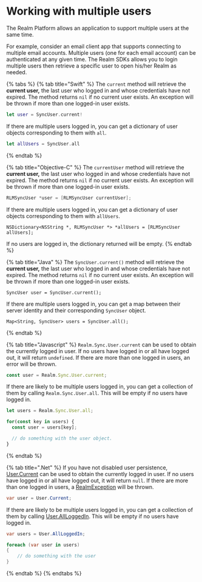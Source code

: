 # Working with multiple users

The Realm Platform allows an application to support multiple users at the same time.

For example, consider an email client app that supports connecting to multiple email accounts. Multiple users \(one for each email account\) can be authenticated at any given time. The Realm SDKs allows you to login multiple users then retrieve a specific user to open his/her Realm as needed.

{% tabs %}
{% tab title="Swift" %}
The `current` method will retrieve the **current user,** the last user who logged in and whose credentials have not expired. The method returns `nil` if no current user exists. An exception will be thrown if more than one logged-in user exists.

```swift
let user = SyncUser.current!
```

If there are multiple users logged in, you can get a dictionary of user objects corresponding to them with `all`.

```swift
let allUsers = SyncUser.all
```
{% endtab %}

{% tab title="Objective-C" %}
The `currentUser` method will retrieve the **current user,** the last user who logged in and whose credentials have not expired. The method returns `nil` if no current user exists. An exception will be thrown if more than one logged-in user exists.

```objectivec
RLMSyncUser *user = [RLMSyncUser currentUser];
```

If there are multiple users logged in, you can get a dictionary of user objects corresponding to them with `allUsers`.

```text
NSDictionary<NSString *, RLMSyncUser *> *allUsers = [RLMSyncUser allUsers];
```

If no users are logged in, the dictionary returned will be empty.
{% endtab %}

{% tab title="Java" %}
The `SyncUser.current()` method will retrieve the **current user,** the last user who logged in and whose credentials have not expired. The method returns `nil` if no current user exists. An exception will be thrown if more than one logged-in user exists.

```text
SyncUser user = SyncUser.current();
```

If there are multiple users logged in, you can get a map between their server identity and their corresponding `SyncUser` object.

```text
Map<String, SyncUser> users = SyncUser.all();
```
{% endtab %}

{% tab title="Javascript" %}
`Realm.Sync.User.current` can be used to obtain the currently logged in user. If no users have logged in or all have logged out, it will return `undefined`. If there are more than one logged in users, an error will be thrown.

```javascript
const user = Realm.Sync.User.current;
```

If there are likely to be multiple users logged in, you can get a collection of them by calling `Realm.Sync.User.all`. This will be empty if no users have logged in.

```javascript
let users = Realm.Sync.User.all;

for(const key in users) {
  const user = users[key];

  // do something with the user object.
}
```
{% endtab %}

{% tab title=".Net" %}
If you have not disabled user persistence, [User.Current](https://realm.io/docs/dotnet/latest/api/reference/Realms.Sync.User.html#Realms_Sync_User_Current) can be used to obtain the currently logged in user. If no users have logged in or all have logged out, it will return `null`. If there are more than one logged in users, a [RealmException](https://realm.io/docs/dotnet/latest/api/reference/Realms.Exceptions.RealmException.html) will be thrown.

```csharp
var user = User.Current;
```

If there are likely to be multiple users logged in, you can get a collection of them by calling [User.AllLoggedIn](https://realm.io/docs/dotnet/latest/api/reference/Realms.Sync.User.html#Realms_Sync_User_AllLoggedIn). This will be empty if no users have logged in.

```csharp
var users = User.AllLoggedIn;

foreach (var user in users)
{
    // do something with the user
}
```
{% endtab %}
{% endtabs %}



